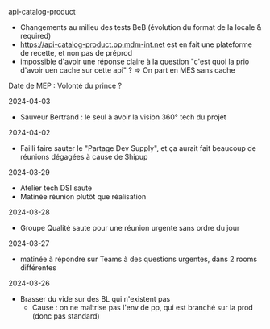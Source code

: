 
api-catalog-product
* Changements au milieu des tests BeB (évolution du format de la locale & required)
* https://api-catalog-product.pp.mdm-int.net est en fait une plateforme de recette, et non pas de préprod
* impossible d'avoir une réponse claire à la question "c'est quoi la prio d'avoir uen cache sur cette api" ?
  => On part en MES sans cache

Date de MEP : Volonté du prince ?

2024-04-03
* Sauveur Bertrand : le seul à avoir la vision 360° tech du projet

2024-04-02
* Failli faire sauter le "Partage Dev Supply", et ça aurait fait beaucoup de réunions dégagées à cause de Shipup

2024-03-29
* Atelier tech DSI saute
* Matinée réunion plutôt que réalisation

2024-03-28
* Groupe Qualité saute pour une réunion urgente sans ordre du jour

2024-03-27
* matinée à répondre sur Teams à des questions urgentes, dans 2 rooms différentes

2024-03-26
* Brasser du vide sur des BL qui n'existent pas
	* Cause : on ne maîtrise pas l'env de pp, qui est branché sur la prod (donc pas standard)

